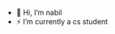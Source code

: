 - 👋 Hi, I’m nabil
- ⚡ I’m currently a cs student

<!---
nabilrzn/nabilrzn is a ✨ special ✨ repository because its `README.md` (this file) appears on your GitHub profile.
You can click the Preview link to take a look at your changes.
--->
